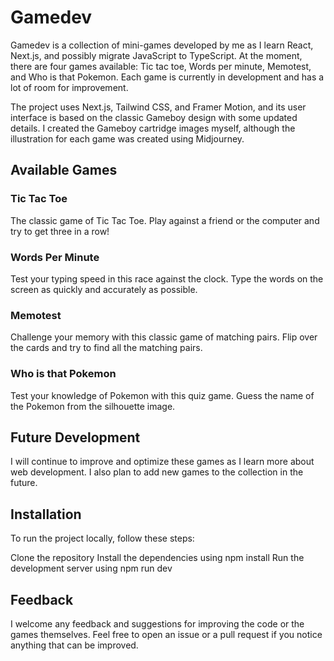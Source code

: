 # Gamedev
Gamedev is a collection of mini-games developed by me as I learn React, Next.js, and possibly migrate JavaScript to TypeScript. At the moment, there are four games available: Tic tac toe, Words per minute, Memotest, and Who is that Pokemon. Each game is currently in development and has a lot of room for improvement.

The project uses Next.js, Tailwind CSS, and Framer Motion, and its user interface is based on the classic Gameboy design with some updated details. I created the Gameboy cartridge images myself, although the illustration for each game was created using Midjourney.

## Available Games
### Tic Tac Toe
The classic game of Tic Tac Toe. Play against a friend or the computer and try to get three in a row!

### Words Per Minute
Test your typing speed in this race against the clock. Type the words on the screen as quickly and accurately as possible.

### Memotest
Challenge your memory with this classic game of matching pairs. Flip over the cards and try to find all the matching pairs.

### Who is that Pokemon
Test your knowledge of Pokemon with this quiz game. Guess the name of the Pokemon from the silhouette image.

## Future Development
I will continue to improve and optimize these games as I learn more about web development. I also plan to add new games to the collection in the future.

## Installation
To run the project locally, follow these steps:

Clone the repository
Install the dependencies using npm install
Run the development server using npm run dev

## Feedback
I welcome any feedback and suggestions for improving the code or the games themselves. Feel free to open an issue or a pull request if you notice anything that can be improved.
